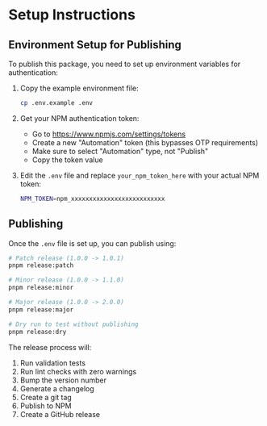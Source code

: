 # Setup Instructions

## Environment Setup for Publishing

To publish this package, you need to set up environment variables for authentication:

1. Copy the example environment file:
   ```bash
   cp .env.example .env
   ```

2. Get your NPM authentication token:
   - Go to https://www.npmjs.com/settings/tokens
   - Create a new "Automation" token (this bypasses OTP requirements)
   - Make sure to select "Automation" type, not "Publish" 
   - Copy the token value

3. Edit the `.env` file and replace `your_npm_token_here` with your actual NPM token:
   ```bash
   NPM_TOKEN=npm_xxxxxxxxxxxxxxxxxxxxxxxxxx
   ```

## Publishing

Once the `.env` file is set up, you can publish using:

```bash
# Patch release (1.0.0 -> 1.0.1)
pnpm release:patch

# Minor release (1.0.0 -> 1.1.0)  
pnpm release:minor

# Major release (1.0.0 -> 2.0.0)
pnpm release:major

# Dry run to test without publishing
pnpm release:dry
```

The release process will:
1. Run validation tests
2. Run lint checks with zero warnings
3. Bump the version number
4. Generate a changelog
5. Create a git tag
6. Publish to NPM
7. Create a GitHub release